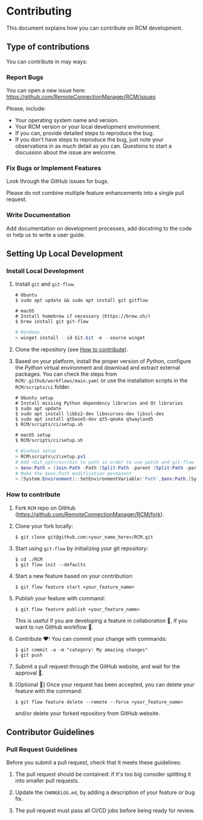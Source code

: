 [comment]: # ( https://github.com/nayafia/contributing-template/blob/master/CONTRIBUTING-template.md )

[comment]: # ( https://github.com/cookiecutter/cookiecutter/blob/main/CONTRIBUTING.md#types-of-contributions )

# Contributing
This document explains how you can contribute on RCM development.

## Type of contributions
You can contribute in may ways:

### Report Bugs 
You can open a new issue here: https://github.com/RemoteConnectionManager/RCM/issues

Please, include:

* Your operating system name and version.
* Your RCM version or your local development environment.
* If you can, provide detailed steps to reproduce the bug.
* If you don't have steps to reproduce the bug, just note your observations in as much detail as you can. Questions to start a discussion about the issue are welcome.

### Fix Bugs or Implement Features
Look through the GitHub issues for bugs.

Please do not combine multiple feature enhancements into a single pull request.


### Write Documentation
Add documentation on development processes, add docstring to the code or help us to write a user guide.

## Setting Up Local Development

### Install Local Development
1. Install `git` and `git-flow`.
   ```shell 
   # Ubuntu
   $ sudo apt update && sudo apt install git gitflow
   ```

   ```shell
   # macOS
   # Install homebrew if necessary (https://brew.sh/)
   $ brew install git git-flow
   ```

   ```PowerShell
   # Windows
   > winget install --id Git.Git -e --source winget
   ```

1. Clone the repository (see [How to contribute](#how-to-contribute)).

1. Based on your platform, install the proper version of *Python*, configure the *Python* virtual environment and download and extract external packages. You can check the steps from `RCM/.github/workflows/main.yaml` or use the installation scripts in the `RCM/scripts/ci` folder.

   ```shell 
   # Ubuntu setup
   # Install missing Python dependency libraries and Qt libraries
   $ sudo apt update
   $ sudo apt install libbz2-dev libncurses-dev libssl-dev
   $ sudo apt install qtbase5-dev qt5-qmake qtwayland5
   $ RCM/scripts/ci/setup.sh
   ```
   ```shell
   # macOS setup
   $ RCM/scripts/ci/setup.sh
   ```
   ```PowerShell
   # Windows setup
   > RCM\scripts\ci\setup.ps1
   # Add <Git_opt>/usr/bin to path in order to use patch and git-flow
   > $env:Path = (Join-Path -Path (Split-Path -parent (Split-Path -parent (Get-Command git).source)) -ChildPath "usr/bin")+";"+$env:Path
   # Make the $env:Path modification permanent
   > [System.Environment]::SetEnvironmentVariable('Path',$env:Path,[System.EnvironmentVariableTarget]::User)
   ```


### How to contribute

1. Fork `RCM` repo on GitHub (https://github.com/RemoteConnectionManager/RCM/fork).

1. Clone your fork locally:
   ```shell
   $ git clone git@github.com:<your_name_here>/RCM.git
   ```

1. Start using `git-flow` by initializing your git repository:
   ```shell
   $ cd ./RCM
   $ git flow init --defaults
   ```

1. Start a new feature based on your contribution:
   ```shell
   $ git flow feature start <your_feature_name>
   ```

1. Publish your feature with command:
   ```shell
   $ git flow feature publish <your_feature_name>
   ```
   This is useful if you are developing a feature in collaboration :handshake:, if you want to run GitHub workflow :robot:. 

1. Contribute :heart:!
   You can commit your change with commands:
   ```shell
   $ git commit -a -m "category: My amazing changes"
   $ git push
   ```

1. Submit a pull request through the GitHub website, and wait for the approval :crossed_fingers:.

1. [Optional :broom:] Once your request has been accepted, you can delete your feature with the command:
   ```shell
   $ git flow feature delete --remote --force <your_feature_name>
   ```
   and/or delete your forked repository from GitHub website.


## Contributor Guidelines
### Pull Request Guidelines
Before you submit a pull request, check that it meets these guidelines:

1. The pull request should be contained: if it's too big consider splitting it into smaller pull requests.

1. Update the `CHANGELOG.md`, by adding a description of your feature or bug fix.

1. The pull request must pass all CI/CD jobs before being ready for review.

[comment]: # ( 1. If one CI/CD job is failing for unrelated reasons you may want to create another PR to fix that first. )

[comment]: # ( ### Coding Standards )
